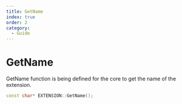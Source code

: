```yaml
---
title: GetName
index: true
order: 2
category:
  - Guide
---
```


# GetName

GetName function is being defined for the core to get the name of the extension.

```cpp
const char* EXTENSION::GetName();
```